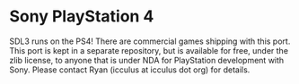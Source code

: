 # Sony PlayStation 4

SDL3 runs on the PS4! There are commercial games shipping with this port. This port is kept in a separate repository, but is available for free, under the zlib license, to anyone that is under NDA for PlayStation development with Sony. Please contact Ryan (icculus at icculus dot org) for details.
